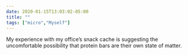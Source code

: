 ```yaml
---
date: 2020-01-15T13:03:02-05:00
title: ""
tags: ["micro","Myself"]
---
```

My experience with my office’s snack cache is suggesting the uncomfortable possibility that protein bars are their own state of matter.
